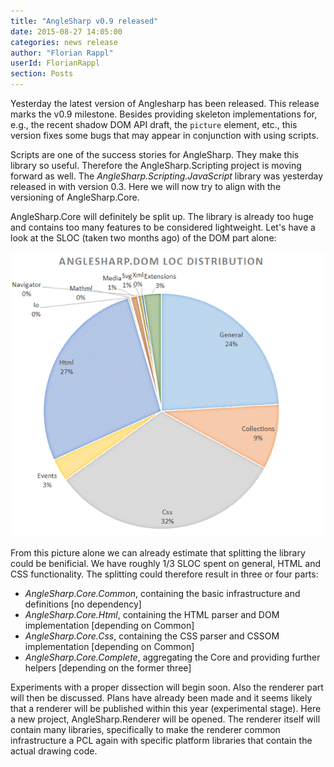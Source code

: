 ```yaml
---
title: "AngleSharp v0.9 released"
date: 2015-08-27 14:05:00
categories: news release
author: "Florian Rappl"
userId: FlorianRappl
section: Posts
---
```

Yesterday the latest version of Anglesharp has been released. This release marks the v0.9 milestone. Besides providing skeleton implementations for, e.g., the recent shadow DOM API draft, the `picture` element, etc., this version fixes some bugs that may appear in conjunction with using scripts.

Scripts are one of the success stories for AngleSharp. They make this library so useful. Therefore the AngleSharp.Scripting project is moving forward as well. The *AngleSharp.Scripting.JavaScript* library was yesterday released in with version 0.3. Here we will now try to align with the versioning of AngleSharp.Core.

AngleSharp.Core will definitely be split up. The library is already too huge and contains too many features to be considered lightweight. Let's have a look at the SLOC (taken two months ago) of the DOM part alone:

![AngleSharp Core DOM SLOC Distribution](../../images/dist_dom.png)

From this picture alone we can already estimate that splitting the library could be benificial. We have roughly 1/3 SLOC spent on general, HTML and CSS functionality. The splitting could therefore result in three or four parts:

* *AngleSharp.Core.Common*, containing the basic infrastructure and definitions [no dependency]
* *AngleSharp.Core.Html*, containing the HTML parser and DOM implementation [depending on Common]
* *AngleSharp.Core.Css*, containing the CSS parser and CSSOM implementation [depending on Common]
* *AngleSharp.Core.Complete*, aggregating the Core and providing further helpers [depending on the former three]

Experiments with a proper dissection will begin soon. Also the renderer part will then be discussed. Plans have already been made and it seems likely that a renderer will be published within this year (experimental stage). Here a new project, AngleSharp.Renderer will be opened. The renderer itself will contain many libraries, specifically to make the renderer common infrastructure a PCL again with specific platform libraries that contain the actual drawing code.